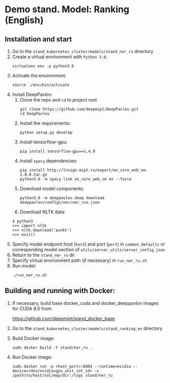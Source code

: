 # Demo stand. Model: Ranking (English)

## Installation and start
1. Go to the `stand_kubernetes_cluster/models/stand_ner_ru` directory
2. Create a virtual environment with `Python 3.6`:
    ```
    virtualenv env -p python3.6
    ```
3. Activate the environment:
    ```
    source ./env/bin/activate
    ```
4. Install DeepPavlov:
    1. Clone the repo and `cd` to project root
        ```
        git clone https://github.com/deepmipt/DeepPavlov.git
        cd DeepPavlov
        ```
    2. Install the requirements:
        ```
        python setup.py develop
        ```
    3. Install tensorflow-gpu:
        ```
        pip install tensorflow-gpu==1.4.0
        ```
    3. Install `spacy` dependencies:
        ```
        pip install http://lnsigo.mipt.ru/export/en_core_web_sm-2.0.0.tar.gz
        python3.6 -m spacy link en_core_web_sm en --force
        ```
    4. Download model components:
        ```
        python3.6 -m deeppavlov.deep download deeppavlov/configs/ner/ner_rus.json
        ```
    5. Download NLTK data:
    ```
    $ python3
    >>> import nltk
    >>> nltk.download('punkt')
    >>> exit()
    ```
5. Specify model endpoint host (`host`) and port (`port`) in `common_defaults` or corresponding model section of `utils/server_utils/server_config.json`
6. Return to the `stand_ner_ru` dir
7. Specify virtual environment path (if necessary) in `run_ner_ru.sh`
8. Run model:
    ```
    ./run_ner_ru.sh
    ```

## Building and running with Docker:
1. If necessary, build base docker_cuda and docker_deeppavlov images for CUDA 8.0 from:

   https://github.com/deepmipt/stand_docker_base
  
2. Go to the `stand_kubernetes_cluster/models/stand_ranking_en` directory

3. Build Docker image:
   ```
   sudo docker build -t stand/ner_ru .
   ```
4. Run Docker image:
   ```
   sudo docker run -p <host_port>:6004 --runtime=nvidia --device=/dev/nvidia<gpu_unit_int_id> -v /path/to/host/vol/map/dir:/logs stand/ner_ru
   ```